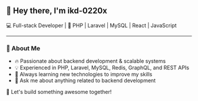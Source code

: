 ## 👋 Hey there, I'm  ikd-0220x

💻 Full-stack Developer | 🚀 PHP | Laravel | MySQL | React | JavaScript 

---

### 📌 About Me

- 🔥 Passionate about backend development & scalable systems
- 💡 Experienced in PHP, Laravel, MySQL, Redis, GraphQL, and REST APIs
- 🚀 Always learning new technologies to improve my skills
- 💬 Ask me about anything related to backend development

🚀 Let's build something awesome together!
